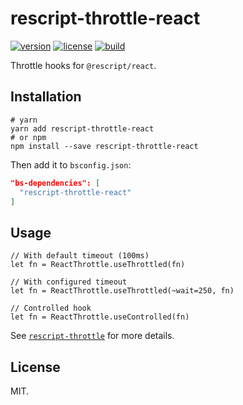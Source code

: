 # rescript-throttle-react

[![version](https://img.shields.io/npm/v/rescript-throttle-react.svg?style=flat-square)](https://www.npmjs.com/package/rescript-throttle-react)
[![license](https://img.shields.io/npm/l/rescript-throttle-react.svg?style=flat-square)](https://www.npmjs.com/package/rescript-throttle-react)
[![build](https://github.com/shakacode/rescript-throttle/actions/workflows/ci.yml/badge.svg)](https://github.com/shakacode/rescript-throttle/actions/workflows/ci.yml)

Throttle hooks for `@rescript/react`.

## Installation

```shell
# yarn
yarn add rescript-throttle-react
# or npm
npm install --save rescript-throttle-react
```

Then add it to `bsconfig.json`:

```json
"bs-dependencies": [
  "rescript-throttle-react"
]
```

## Usage

```rescript
// With default timeout (100ms)
let fn = ReactThrottle.useThrottled(fn)

// With configured timeout
let fn = ReactThrottle.useThrottled(~wait=250, fn)

// Controlled hook
let fn = ReactThrottle.useControlled(fn)
```

See [`rescript-throttle`](https://www.npmjs.com/package/rescript-throttle) for more details.

## License

MIT.
